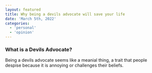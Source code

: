 ```yaml
---
layout: featured
title: Why being a devils advocate will save your life
date: 'March 5th, 2022'
categories:
  - 'personal'
  - 'opinion'
---
```


### What is a Devils Advocate?

Being a devils advocate seems like a meanial thing, a trait that people despise because it is annoying or challenges their beliefs.
